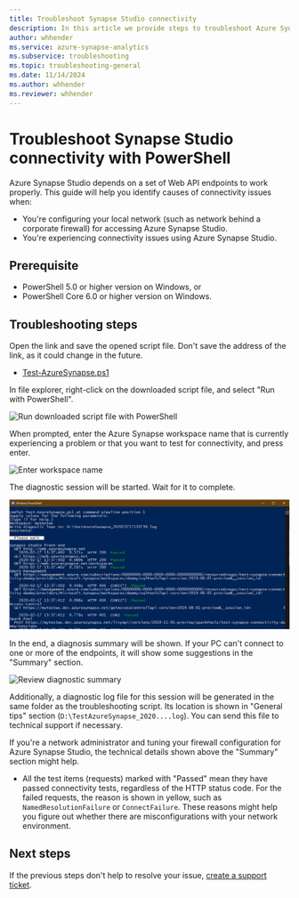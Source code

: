 ```yaml
---
title: Troubleshoot Synapse Studio connectivity
description: In this article we provide steps to troubleshoot Azure Synapse Studio connectivity problems using PowerShell.
author: whhender 
ms.service: azure-synapse-analytics
ms.subservice: troubleshooting
ms.topic: troubleshooting-general
ms.date: 11/14/2024 
ms.author: whhender 
ms.reviewer: whhender
---
```


# Troubleshoot Synapse Studio connectivity with PowerShell

Azure Synapse Studio depends on a set of Web API endpoints to work properly. This guide will help you identify causes of connectivity issues when:

- You're configuring your local network (such as network behind a corporate firewall) for accessing Azure Synapse Studio.
- You're experiencing connectivity issues using Azure Synapse Studio.

## Prerequisite

* PowerShell 5.0 or higher version on Windows, or
* PowerShell Core 6.0 or higher version on Windows.

## Troubleshooting steps

Open the link and save the opened script file. Don't save the address of the link, as it could change in the future.

- [Test-AzureSynapse.ps1](https://go.microsoft.com/fwlink/?linkid=2119734)

In file explorer, right-click on the downloaded script file, and select "Run with PowerShell".

![Run downloaded script file with PowerShell](media/troubleshooting-synapse-studio-powershell/run-with-powershell.png)

When prompted, enter the Azure Synapse workspace name that is currently experiencing a problem or that you want to test for connectivity, and press enter.

![Enter workspace name](media/troubleshooting-synapse-studio-powershell/enter-workspace-name.png)

The diagnostic session will be started. Wait for it to complete.

![Wait for diagnosis to complete](media/troubleshooting-synapse-studio-powershell/wait-for-diagnosis.png)

In the end, a diagnosis summary will be shown. If your PC can't connect to one or more of the endpoints, it will show some suggestions in the "Summary" section.

![Review diagnostic summary](media/troubleshooting-synapse-studio-powershell/diagnosis-summary.png)

Additionally, a diagnostic log file for this session will be generated in the same folder as the troubleshooting script. Its location is shown in "General tips" section (`D:\TestAzureSynapse_2020....log`). You can send this file to technical support if necessary.

If you're a network administrator and tuning your firewall configuration for Azure Synapse Studio, the technical details shown above the "Summary" section might help.

* All the test items (requests) marked with "Passed" mean they have passed connectivity tests, regardless of the HTTP status code.
 For the failed requests, the reason is shown in yellow, such as `NamedResolutionFailure` or `ConnectFailure`. These reasons might help you figure out whether there are misconfigurations with your network environment.

## Next steps

If the previous steps don't help to resolve your issue, [create a support ticket](../sql-data-warehouse/sql-data-warehouse-get-started-create-support-ticket.md).
